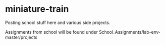 # miniature-train

Posting school stuff here and various side projects.

Assignments from school will be found under School_Assignments/lab-env-master/projects